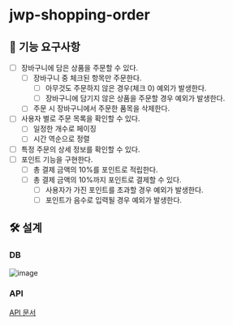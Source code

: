 # jwp-shopping-order

## 🎯 기능 요구사항

- [ ]  장바구니에 담은 상품을 주문할 수 있다.
    - [ ]  장바구니 중 체크된 항목만 주문한다.
        - [ ]  아무것도 주문하지 않은 경우(체크 0) 예외가 발생한다.
        - [ ]  장바구니에 담기지 않은 상품을 주문할 경우 예외가 발생한다.
    - [ ]  주문 시 장바구니에서 주문한 품목을 삭제한다.
- [ ]  사용자 별로 주문 목록을 확인할 수 있다.
    - [ ]  일정한 개수로 페이징
    - [ ]  시간 역순으로 정렬
- [ ]  특정 주문의 상세 정보를 확인할 수 있다.
- [ ]  포인트 기능을 구현한다.
    - [ ]  총 결제 금액의 10%를 포인트로 적립한다.
    - [ ]  총 결제 금액의 10%까지 포인트로 결제할 수 있다.
        - [ ]  사용자가 가진 포인트를 초과할 경우 예외가 발생한다.
        - [ ]  포인트가 음수로 입력될 경우 예외가 발생한다.

## 🛠 설계

### DB

![image️](https://github.com/woowacourse/happypeople/assets/49433615/f8e0b883-631e-42af-8e36-0bd4645ef95d)

### API

[API 문서️](http://43.200.169.154:8080/docs/docs.html)
